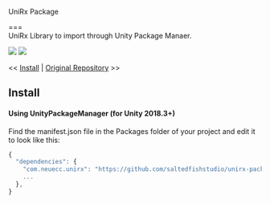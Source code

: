 UniRx Package

===  
UniRx Library to import through Unity Package Manaer.

![](https://img.shields.io/badge/unity-2019%2B-green.svg)
[![](https://img.shields.io/github/license/mob-sakai/SoftMaskForUGUI.svg)](https://github.com/saltedfishstudio/UniRx-Package/blob/upm/LICENSE.txt)

<< [Install](#Install) | [Original Repository](https://github.com/neuecc/UniRx) >>

## Install

#### Using UnityPackageManager (for Unity 2018.3+)

Find the manifest.json file in the Packages folder of your project and edit it to look like this:
```js
{
  "dependencies": {
    "com.neuecc.unirx": "https://github.com/saltedfishstudio/unirx-package.git",
    ...
  },
}
```
